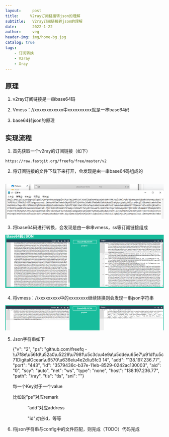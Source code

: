 ```yaml
---
layout:     post
title:     V2ray订阅链接转json的理解
subtitle:   V2ray订阅链接转json的理解
date:       2022-1-22
author:     veg
header-img: img/home-bg.jpg
catalog: true
tags:
    - 订阅转换
    - V2ray
    - Xray
---
```

## 原理

1. v2ray订阅链接是一串base64码

2. Vmess：//xxxxxxxxxxxx中xxxxxxxxxx就是一串base64码

3. base64转json的原理

## 实现流程

1. 首先获取一个v2ray的订阅链接（如下）

```
https://raw.fastgit.org/freefq/free/master/v2                
```

2. 将订阅链接的文件下载下来打开，会发现是由一串base64码组成的

    ![](https://raw.githubusercontent.com/vveg26/ImageHosting/master/images/v2rayToJson/V2rayToJson20220122192453.png)

3. 将base64码进行转换，会发现是由一串串vmess，ss等订阅链接组成

![](https://raw.githubusercontent.com/vveg26/ImageHosting/master/images/v2rayToJson/V2rayToJson20220122192553.png)

4. 将vmess：//xxxxxxxxx中的xxxxxxxx继续转换则会发现一串json字符串

![](https://raw.githubusercontent.com/vveg26/ImageHosting/master/images/v2rayToJson/V2rayToJson20220122192837.png)

5. Json字符串如下
   
   {"v": "2", "ps": "github.com/freefq - \u7f8e\u56fd\u52a0\u5229\u798f\u5c3c\u4e9a\u5dde\u65e7\u91d1\u5c71DigitalOcean\u6570\u636e\u4e2d\u5fc3 14", "add": "138.197.236.77", "port": "443", "id": "3579436c-b37e-11eb-8529-0242ac130003", "aid": "0", "scy": "auto", "net": "ws", "type": "none", "host": "138.197.236.77", "path": "/ray", "tls": "tls", "sni": ""}
   
   每一个Key对于一个value
   
   比如说”ps"对应remark
   
               ”add“对应address
   
               "id"对应id，等等

6. 将json字符串与config中的文件匹配，则完成（TODO）代码完成
